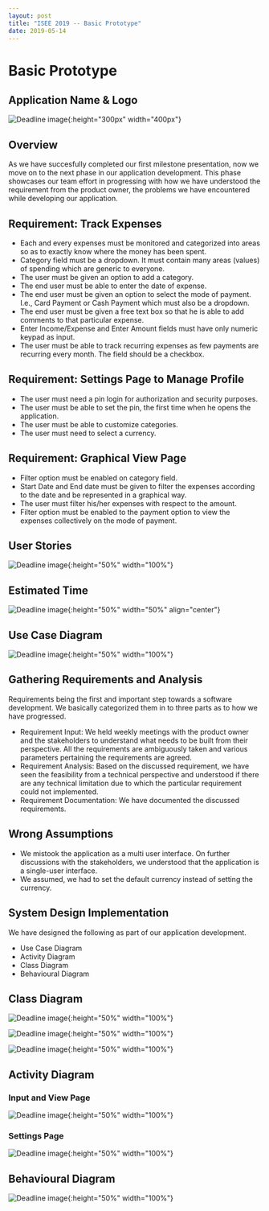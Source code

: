 ```yaml
---
layout: post
title: "ISEE 2019 -- Basic Prototype"
date: 2019-05-14
---
```


# Basic Prototype

## Application Name & Logo

![Deadline image]({{site.baseurl}}/images/logoapp.png "Logo"){:height="300px" width="400px"}

## Overview

As we have succesfully completed our first milestone presentation, now we move on to the next phase in our application development.
This phase showcases our team effort in progressing with how we have understood the requirement from the product owner, the problems we have encountered while developing our application.

## Requirement: Track Expenses
<ul class ="bigger">
  <li>Each and every expenses must be monitored and categorized into areas so as to exactly know where the money has been spent.</li>
  <li>Category field must be a dropdown. It must contain many areas (values) of spending which are generic to everyone. </li>
  <li>The user must be given an option to add a category.</li>
  <li>The end user must be able to enter the date of expense.</li>
  <li>The end user must be given an option to select the mode of payment. I.e., Card Payment or Cash Payment which must also be a dropdown.</li>
  <li>The end user must be given a free text box so that he is able to add comments to that particular expense.</li>
  <li>Enter Income/Expense and Enter Amount fields must have only numeric keypad as input.</li>
  <li>The user must be able to track recurring expenses as few payments are recurring every month. The field should be a checkbox.</li>
</ul>

## Requirement: Settings Page to Manage Profile
<ul>
  <li>The user must need a pin login for authorization and security purposes.</li>
  <li>The user must be able to set the pin, the first time when he opens the application.</li>
  <li>The user must be able to customize categories.</li>
  <li>The user must need to select a currency.</li>
 </ul>
 
## Requirement: Graphical View Page
 <ul>
  <li>Filter option must be enabled on category field.</li>
  <li>Start Date and End date must be given to filter the expenses according to the date and be represented in a graphical way.</li>
  <li>The user must filter his/her expenses with respect to the amount.</li>
  <li>Filter option must be enabled to the payment option to view the expenses collectively on the mode of payment.</li>
</ul>

## User Stories

![Deadline image]({{site.baseurl}}/images/Userstories2.png "User Stories"){:height="50%" width="100%"}

## Estimated Time

![Deadline image]({{site.baseurl}}/images/Estimatedtime.png "Estimated Time"){:height="50%" width="50%" align="center"}

## Use Case Diagram

![Deadline image]({{site.baseurl}}/images/Usecase.png "Use Case"){:height="50%" width="100%"}

## Gathering Requirements and Analysis

Requirements being the first and important step towards a software development. We basically categorized them in to three parts as to how we have progressed.

<ul>
  <li>Requirement Input: We held weekly meetings with the product owner and the stakeholders to understand what needs to be built from their perspective. All the requirements are ambiguously taken and various parameters pertaining the requirements are agreed.</li>
 <li>Requirement Analysis: Based on the discussed requirement, we have seen the feasibility from a technical perspective and understood if there are any technical limitation due to which the particular requirement could not implemented.</li>
 <li>Requirement Documentation: We have documented the discussed requirements. </li>
</ul>

## Wrong Assumptions
<ul>
 <li>We mistook the application as a multi user interface. On further discussions with the stakeholders, we understood that the application is a single-user interface.</li>
 <li>We assumed, we had to set the default currency instead of setting the currency.</li>
</ul>


## System Design Implementation

We have designed the following as part of our application development.
<ul>
  <li>Use Case Diagram</li>
  <li>Activity Diagram</li>
  <li>Class Diagram</li>
  <li>Behavioural Diagram</li>
 </ul>
      
## Class Diagram

![Deadline image]({{site.baseurl}}/images/classdiagram.png "Class Diagram"){:height="50%" width="100%"}

![Deadline image]({{site.baseurl}}/images/C1.png "C1"){:height="50%" width="100%"}

![Deadline image]({{site.baseurl}}/images/C2.png "C2"){:height="50%" width="100%"}

## Activity Diagram

### Input and View Page

![Deadline image]({{site.baseurl}}/images/ActivityDiagram1.png "User Stories"){:height="50%" width="100%"}

### Settings Page

![Deadline image]({{site.baseurl}}/images/ActivityDiagram2.png "User Stories"){:height="50%" width="100%"}

## Behavioural Diagram

![Deadline image]({{site.baseurl}}/images/Behaviouraldiagram.png "User Stories"){:height="50%" width="100%"}

